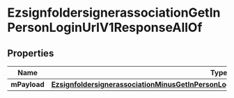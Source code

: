 
# EzsignfoldersignerassociationGetInPersonLoginUrlV1ResponseAllOf

## Properties
Name | Type | Description | Notes
------------ | ------------- | ------------- | -------------
**mPayload** | [**EzsignfoldersignerassociationMinusGetInPersonLoginUrlMinusV1MinusResponseMinusMPayload**](EzsignfoldersignerassociationMinusGetInPersonLoginUrlMinusV1MinusResponseMinusMPayload.md) |  | 



